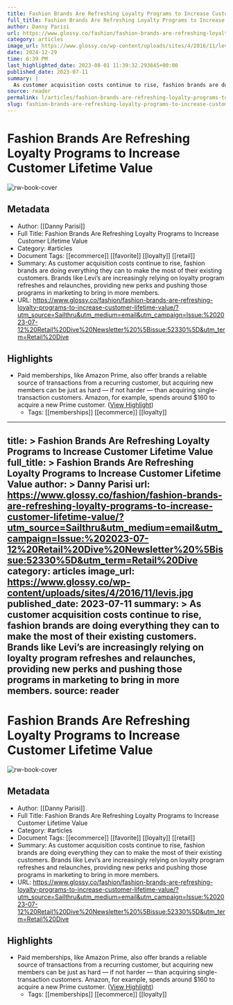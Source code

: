 ```yaml
---
title: Fashion Brands Are Refreshing Loyalty Programs to Increase Customer Lifetime Value
full_title: Fashion Brands Are Refreshing Loyalty Programs to Increase Customer Lifetime Value
author: Danny Parisi
url: https://www.glossy.co/fashion/fashion-brands-are-refreshing-loyalty-programs-to-increase-customer-lifetime-value/?utm_source=Sailthru&utm_medium=email&utm_campaign=Issue:%202023-07-12%20Retail%20Dive%20Newsletter%20%5Bissue:52330%5D&utm_term=Retail%20Dive
category: articles
image_url: https://www.glossy.co/wp-content/uploads/sites/4/2016/11/levis.jpg
date: 2024-12-29
time: 6:39 PM
last_highlighted_date: 2023-08-01 11:39:32.293845+00:00
published_date: 2023-07-11
summary: |
  As customer acquisition costs continue to rise, fashion brands are doing everything they can to make the most of their existing customers. Brands like Levi’s are increasingly relying on loyalty program refreshes and relaunches, providing new perks and pushing those programs in marketing to bring in more members.
source: reader
permalink: l/articles/fashion-brands-are-refreshing-loyalty-programs-to-increase-customer-lifetime-value
slug: fashion-brands-are-refreshing-loyalty-programs-to-increase-customer-lifetime-value
---
```

# Fashion Brands Are Refreshing Loyalty Programs to Increase Customer Lifetime Value

![rw-book-cover](https://www.glossy.co/wp-content/uploads/sites/4/2016/11/levis.jpg)

## Metadata
- Author: [[Danny Parisi]]
- Full Title: Fashion Brands Are Refreshing Loyalty Programs to Increase Customer Lifetime Value
- Category: #articles
- Document Tags: [[ecommerce]] [[favorite]] [[loyalty]] [[retail]] 
- Summary: As customer acquisition costs continue to rise, fashion brands are doing everything they can to make the most of their existing customers. Brands like Levi’s are increasingly relying on loyalty program refreshes and relaunches, providing new perks and pushing those programs in marketing to bring in more members.
- URL: https://www.glossy.co/fashion/fashion-brands-are-refreshing-loyalty-programs-to-increase-customer-lifetime-value/?utm_source=Sailthru&utm_medium=email&utm_campaign=Issue:%202023-07-12%20Retail%20Dive%20Newsletter%20%5Bissue:52330%5D&utm_term=Retail%20Dive

## Highlights
- Paid memberships, like Amazon Prime, also offer brands a reliable source of transactions from a recurring customer, but acquiring new members can be just as hard — if not harder — than acquiring single-transaction customers. Amazon, for example, spends around $160 to acquire a new Prime customer. ([View Highlight](https://read.readwise.io/read/01h6reat0g28h31syvt36byz2c))
    - Tags: [[memberships]] [[ecommerce]] [[loyalty]] 


---
title: >
  Fashion Brands Are Refreshing Loyalty Programs to Increase Customer Lifetime Value
full_title: >
  Fashion Brands Are Refreshing Loyalty Programs to Increase Customer Lifetime Value
author: >
  Danny Parisi
url: https://www.glossy.co/fashion/fashion-brands-are-refreshing-loyalty-programs-to-increase-customer-lifetime-value/?utm_source=Sailthru&utm_medium=email&utm_campaign=Issue:%202023-07-12%20Retail%20Dive%20Newsletter%20%5Bissue:52330%5D&utm_term=Retail%20Dive
category: articles
image_url: https://www.glossy.co/wp-content/uploads/sites/4/2016/11/levis.jpg
published_date: 2023-07-11
summary: >
  As customer acquisition costs continue to rise, fashion brands are doing everything they can to make the most of their existing customers. Brands like Levi’s are increasingly relying on loyalty program refreshes and relaunches, providing new perks and pushing those programs in marketing to bring in more members.
source: reader
---
# Fashion Brands Are Refreshing Loyalty Programs to Increase Customer Lifetime Value

![rw-book-cover](https://www.glossy.co/wp-content/uploads/sites/4/2016/11/levis.jpg)

## Metadata
- Author: [[Danny Parisi]]
- Full Title: Fashion Brands Are Refreshing Loyalty Programs to Increase Customer Lifetime Value
- Category: #articles
- Document Tags: [[ecommerce]] [[favorite]] [[loyalty]] [[retail]] 
- Summary: As customer acquisition costs continue to rise, fashion brands are doing everything they can to make the most of their existing customers. Brands like Levi’s are increasingly relying on loyalty program refreshes and relaunches, providing new perks and pushing those programs in marketing to bring in more members.
- URL: https://www.glossy.co/fashion/fashion-brands-are-refreshing-loyalty-programs-to-increase-customer-lifetime-value/?utm_source=Sailthru&utm_medium=email&utm_campaign=Issue:%202023-07-12%20Retail%20Dive%20Newsletter%20%5Bissue:52330%5D&utm_term=Retail%20Dive

## Highlights
- Paid memberships, like Amazon Prime, also offer brands a reliable source of transactions from a recurring customer, but acquiring new members can be just as hard — if not harder — than acquiring single-transaction customers. Amazon, for example, spends around $160 to acquire a new Prime customer. ([View Highlight](https://read.readwise.io/read/01h6reat0g28h31syvt36byz2c))
    - Tags: [[memberships]] [[ecommerce]] [[loyalty]] 


